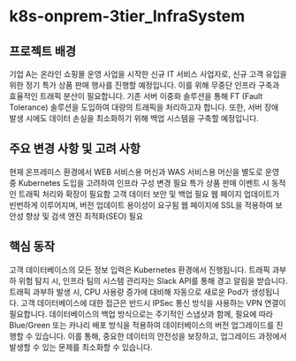 # k8s-onprem-3tier_InfraSystem

## 프로젝트 배경
기업 A는 온라인 쇼핑몰 운영 사업을 시작한 신규 IT 서비스 사업자로, 신규 고객 유입을 위한 정기 특가 상품 판매 행사를 진행할 예정입니다. 이를 위해 무중단 인프라 구축과 효율적인 트래픽 분산이 필요합니다. 기존 서버 이중화 솔루션을 통해 FT (Fault Tolerance) 솔루션을 도입하여 대량의 트래픽을 처리하고자 합니다. 또한, 서버 장애 발생 시에도 데이터 손실을 최소화하기 위해 백업 시스템을 구축할 예정입니다.

## 주요 변경 사항 및 고려 사항
현재 온프레미스 환경에서 WEB 서비스용 머신과 WAS 서비스용 머신을 별도로 운영 중
Kubernetes 도입을 고려하여 인프라 구성 변경 필요
특가 상품 판매 이벤트 시 동적인 트래픽 처리와 확장이 필요함
고객 데이터 보안 및 백업 필요
웹 페이지 업데이트가 빈번하게 이루어지며, 버전 업데이트 용이성이 요구됨
웹 페이지에 SSL을 적용하여 보안성 향상 및 검색 엔진 최적화(SEO) 필요

## 핵심 동작
고객 데이터베이스의 모든 정보 입력은 Kubernetes 환경에서 진행됩니다.
트래픽 과부하 위험 탐지 시, 인프라 팀의 시스템 관리자는 Slack API를 통해 경고 알림을 받습니다.
트래픽 과부하 발생 시, CPU 사용량 증가에 대비해 자동으로 새로운 Pod가 생성됩니다.
고객 데이터베이스에 대한 접근은 반드시 IPSec 통신 방식을 사용하는 VPN 연결이 필요합니다.
데이터베이스의 백업 방식으로는 주기적인 스냅샷과 함께, 필요에 따라 Blue/Green 또는 카나리 배포 방식을 적용하여 데이터베이스의 버전 업그레이드를 진행할 수 있습니다. 이를 통해, 중요한 데이터의 안전성을 보장하고, 업그레이드 과정에서 발생할 수 있는 문제를 최소화할 수 있습니다.
